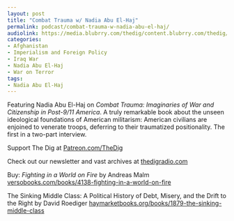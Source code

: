 ```yaml
---
layout: post
title: "Combat Trauma w/ Nadia Abu El-Haj"
permalink: podcast/combat-trauma-w-nadia-abu-el-haj/
audiolink: https://media.blubrry.com/thedig/content.blubrry.com/thedig/The_Dig-EP_394-El-Haj.mp3
categories:
- Afghanistan
- Imperialism and Foreign Policy
- Iraq War
- Nadia Abu El-Haj
- War on Terror
tags:
- Nadia Abu El-Haj
---
```


Featuring Nadia Abu El-Haj on *Combat Trauma: Imaginaries of War and Citizenship in Post-9/11 America*. A truly remarkable book about the unseen ideological foundations of American militarism: American civilians are enjoined to venerate troops, deferring to their traumatized positionality. The first in a two-part interview.

Support The Dig at [Patreon.com/TheDig](http://Patreon.com/TheDig)

Check out our newsletter and vast archives at [thedigradio.com](http://thedigradio.com)

Buy: *Fighting in a World on Fire* by Andreas Malm [versobooks.com/books/4138-fighting-in-a-world-on-fire](http://versobooks.com/books/4138-fighting-in-a-world-on-fire)

The Sinking Middle Class: A Political History of Debt, Misery, and the Drift to the Right by David Roediger [haymarketbooks.org/books/1879-the-sinking-middle-class](http://haymarketbooks.org/books/1879-the-sinking-middle-class)

